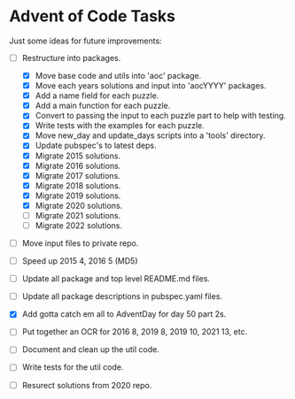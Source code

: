 # Advent of Code Tasks

Just some ideas for future improvements:

- [ ] Restructure into packages.
  - [x] Move base code and utils into 'aoc' package.
  - [x] Move each years solutions and input into 'aocYYYY' packages.
  - [x] Add a name field for each puzzle.
  - [x] Add a main function for each puzzle.
  - [x] Convert to passing the input to each puzzle part to help with testing.
  - [x] Write tests with the examples for each puzzle.
  - [x] Move new_day and update_days scripts into a 'tools' directory.
  - [x] Update pubspec's to latest deps.
  - [x] Migrate 2015 solutions.
  - [x] Migrate 2016 solutions.
  - [x] Migrate 2017 solutions.
  - [x] Migrate 2018 solutions.
  - [x] Migrate 2019 solutions.
  - [x] Migrate 2020 solutions.
  - [ ] Migrate 2021 solutions.
  - [ ] Migrate 2022 solutions.

- [ ] Move input files to private repo.
- [ ] Speed up 2015 4, 2016 5 (MD5)
- [ ] Update all package and top level README.md files.
- [ ] Update all package descriptions in pubspec.yaml files.
- [x] Add gotta catch em all to AdventDay for day 50 part 2s.
- [ ] Put together an OCR for 2016 8, 2019 8, 2019 10, 2021 13, etc.
- [ ] Document and clean up the util code.
- [ ] Write tests for the util code.
- [ ] Resurect solutions from 2020 repo.

